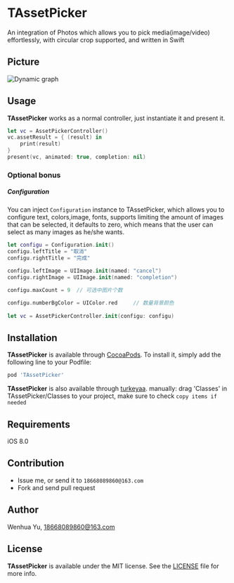 # TAssetPicker
An integration of Photos which allows you to pick media(image/video) effortlessly, with circular crop supported, and written in Swift

## Picture

![Dynamic graph](http://turkeyaa.github.io/assets/2017/TAssetPicker.jpg)

## Usage

**TAssetPicker** works as a normal controller, just instantiate it and present it.

```swift
let vc = AssetPickerController()
vc.assetResult = { (result) in
	print(result)
}
present(vc, animated: true, completion: nil)
```

### Optional bonus

##### Configuration

You can inject `Configuration` instance to TAssetPicker, which allows you to configure text, colors,image, fonts, supports limiting the amount of images that can be selected, it defaults
to zero, which means that the user can select as many images as he/she wants.

```swift
let configu = Configuration.init()
configu.leftTitle = "取消"
configu.rightTitle = "完成"
        
configu.leftImage = UIImage.init(named: "cancel")
configu.rightImage = UIImage.init(named: "completion")

configu.maxCount = 9  // 可选中图片个数

configu.numberBgColor = UIColor.red     // 数量背景颜色
        
let vc = AssetPickerController.init(configu: configu)
```


## Installation

**TAssetPicker** is available through [CocoaPods](http://cocoapods.org). To install
it, simply add the following line to your Podfile:

```ruby
pod 'TAssetPicker'
```

**TAssetPicker** is also available through [turkeyaa](https://github.com/turkeyaa/TAssetPicker). manually: drag 'Classes' in TAssetPicker/Classes to your project, make sure to check `copy items if needed`

## Requirements

iOS 8.0

## Contribution

* Issue me, or send it to `18668089860@163.com`
* Fork and send pull request

## Author

Wenhua Yu, 18668089860@163.com


## License

**TAssetPicker** is available under the MIT license. See the [LICENSE](https://github.com/turkeyaa/TAssetPicker/blob/master/LICENSE) file for more info.
